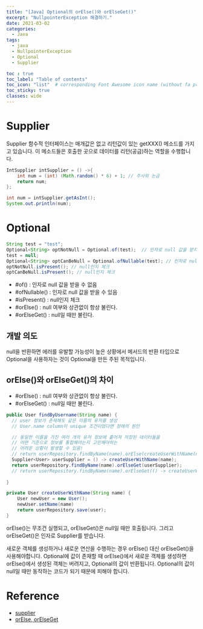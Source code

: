```yaml
---
title: "[Java] Optional의 orElse()와 orElseGet()"
excerpt: "NullpointerException 해결하기."
date: 2021-03-02
categories:
  - Java
tags:
  - java
  - NullpointerException 
  - Optional
  - Supplier

toc : true
toc_label: "Table of contents"
toc_icon: "list"  # corresponding Font Awesome icon name (without fa prefix)
toc_sticky: true
classes: wide
---
```


# Supplier

Supplier 함수적 인터페이스는 매개값은 없고 리턴값이 있는 getXXX() 메소드를 가지고 있습니다. 이 메소드들은 호출한 곳으로 데이터를 리턴(공급)하는 역할을 수행합니다.  

```java
IntSupplier intSupplier = () ->{
    int num = (int) (Math.random() * 6) + 1; // 주사위 눈금
    return num;
};

int num = intSupplier.getAsInt();
System.out.println(num);
```

# Optional

```java
String test = "test";
Optional<String> optNotNull = Optional.of(test);  // 인자로 null 값을 받지 않음
test = null;
Optional<String> optCanBeNull = Optional.ofNullable(test); // 인자로 null 값을 받을 수 있음
optNotNull.isPresent(); // null인지 체크
optCanBeNull.isPresent(); // null인지 체크
```  

- #of() : 인자로 null 값을 받을 수 없음
- #ofNullable() : 인자로 null 값을 받을 수 있음
- #isPresent() : null인지 체크
- #orElse() : null 여부와 상관없이 항상 불린다.
- #orElseGet() : null일 때만 불린다.  

## 개발 의도

null을 반환하면 에러를 유발할 가능성이 높은 상황에서 메서드의 반환 타입으로 Optional을 사용하자는 것이 Optional을 만든 주된 목적입니다.  

## orElse()와 orElseGet()의 차이

- #orElse() : null 여부와 상관없이 항상 불린다.
- #orElseGet() : null일 때만 불린다.  

```java
public User findByUsername(String name) {
  // user 정보가 존재해도 같은 이름의 유저를 생성
  // User.name column이 unique 조건이었다면 장애의 원인

  // 동일한 이름을 가진 여러 개의 유저 정보에 흩어져 저장된 데이터들을
  // 어떤 기준으로 정보를 통합해야는지 고민해야하는
  // 어려운 상황이 발생할 수 있음!
  // return userRepository.findByName(name).orElse(createUserWithName(name));
  Supplier<User> userSupplier = () -> createUserWithName(name);
  return userRepository.findByName(name).orElseGet(userSupplier);
  // return userRepository.findByName(name).orElseGet(() -> createUserWithName(name));
  
}

private User createUserWithName(String name) {
	User newUser = new User();
	newUser.setName(name)
	return userRepository.save(user);
}
```  

orElse()는 무조건 실행되고, orElseGet()은 null일 때만 호출됩니다. 그리고 orElseGet()은 인자로 Supplier를 받습니다.  

새로운 객체를 생성하거나 새로운 연산을 수행하는 경우 orElse() 대신 orElseGet()을 사용해야합니다. Optional에 값이 존재할 때 orElse()에서 새로운 객체를 생성하면 orElse()에서 생성된 객체는 버려지고, Optional의 값이 반환됩니다. Optional의 값이 null일 때만 동작하는 코드가 되기 때문에 피해야 합니다.  

# Reference

- [supplier](https://cornswrold.tistory.com/308)
- [orElse, orElseGet](https://cfdf.tistory.com/34)